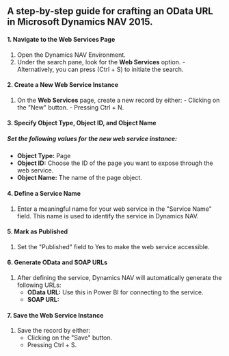 ## A step-by-step guide for crafting an OData URL in Microsoft Dynamics NAV 2015.

#### 1. Navigate to the Web Services Page
  1. Open the Dynamics NAV Environment.
  2. Under the search pane, look for the **Web Services** option.
    - Alternatively, you can press (Ctrl + S) to initiate the search.

#### 2. Create a New Web Service Instance
  1. On the **Web Services** page, create a new record by either:
    - Clicking on the "New" button.
    - Pressing Ctrl + N.

#### 3. Specify Object Type, Object ID, and Object Name
##### Set the following values for the new web service instance:
- **Object Type:** Page
- **Object ID:** Choose the ID of the page you want to expose through the web service.
- **Object Name:** The name of the page object.

#### 4. Define a Service Name
1. Enter a meaningful name for your web service in the "Service Name" field. This name is used to identify the service in Dynamics NAV.

#### 5. Mark as Published
1. Set the "Published" field to Yes to make the web service accessible.

#### 6. Generate OData and SOAP URLs
1. After defining the service, Dynamics NAV will automatically generate the following URLs:
   - **OData URL:** Use this in Power BI for connecting to the service.
   - **SOAP URL:**

#### 7. Save the Web Service Instance
1. Save the record by either:
   - Clicking on the "Save" button.
   - Pressing Ctrl + S.
